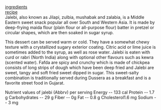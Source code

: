 [ingredients](https://github.com/shafhad/jalebi/blob/main/ingredients.md)\
[recipe](https://github.com/shafhad/jalebi/blob/main/recipe.md)\
Jalebi, also known as Jilapi, zulbia, mushabak and zalabia, is a Middle Eastern sweet snack popular all over South and Western Asia. It is made by deep-frying maida flour (plain flour or all-purpose flour) batter in pretzel or circular shapes, which are then soaked in sugar syrup.

This dessert can be served warm or cold. They have a somewhat chewy texture with a crystallized sugary exterior coating. Citric acid or lime juice is sometimes added to the syrup, as well as rose water. Jalebi is eaten with curd or rabri (North India) along with optional other flavours such as kewra (scented water).
Fafda are spicy and crunchy which is made of chickpea consists of long strips of dough which have been deep fried and Jalebi are sweet, tangy and soft fried sweet dipped in sugar. This sweet-salty combination is traditionally served during Dussera as a breakfast and is a favorite street food in Gujarat.

Nutrient values  of jalebi
(Abbrv) per serving
 Energy   -- 133 cal
 Protein  -- 1.7 g
 Carbohydrates  -- 29 g
 Fiber  -- 0g
 Fat  -- 0.8 g
 Cholesterol1.6 mg
 Sodium  -- 3 mg
